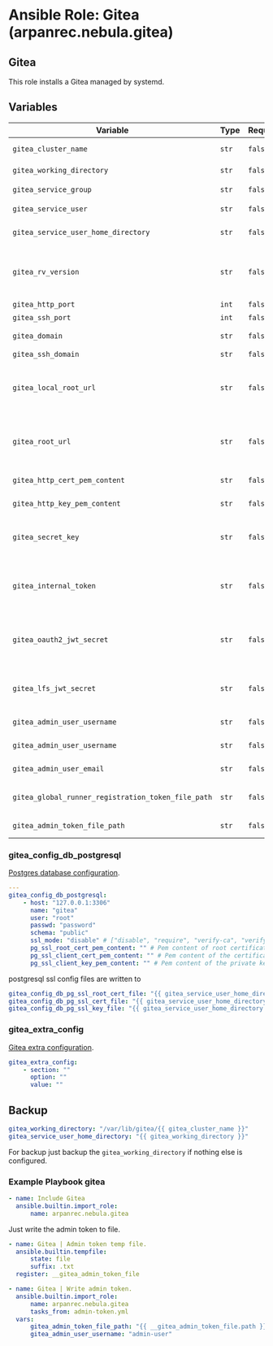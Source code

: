 # Ansible Role: Gitea (arpanrec.nebula.gitea)

## Gitea

This role installs a Gitea managed by systemd.

## Variables

| Variable                                           | Type  | Required | Default                                                           | Description                                                                                                                                  |
|----------------------------------------------------|-------|----------|-------------------------------------------------------------------|----------------------------------------------------------------------------------------------------------------------------------------------|
| `gitea_cluster_name`                               | `str` | `false`  | `main`                                                            | Isolated gitea instance.                                                                                                                     |
| `gitea_working_directory`                          | `str` | `false`  | `/var/lib/gitea/{{ gitea_cluster_name }}`                         | Gitea Data directory.                                                                                                                        |
| `gitea_service_group`                              | `str` | `false`  | `gitea-{{ gitea_cluster_name }}`                                  | Gitea Service Group.                                                                                                                         |
| `gitea_service_user`                               | `str` | `false`  | `{{ gitea_service_group }}`                                       | Gitea Service User.                                                                                                                          |
| `gitea_service_user_home_directory`                | `str` | `false`  | `{{ gitea_working_directory }}`                                   | Gitea Service User Home Directory.                                                                                                           |
| `gitea_rv_version`                                 | `str` | `false`  | `fetch_latest_version`                                            | If set to `fetch_latest_version` it will pull from [Gitea version](https://github.com/go-gitea/gitea/releases), else something like `1.24.6` |
| `gitea_http_port`                                  | `int` | `false`  | `8582`                                                            | Http port.                                                                                                                                   |
| `gitea_ssh_port`                                   | `int` | `false`  | `8583`                                                            | SSH port.                                                                                                                                    |
| `gitea_domain`                                     | `str` | `false`  | `{{ ansible_fqdn }}`                                              | Gitea communication URL.                                                                                                                     |
| `gitea_ssh_domain`                                 | `str` | `false`  | `{{ gitea_domain }}`                                              | Gitea SSH URL.                                                                                                                               |
| `gitea_local_root_url`                             | `str` | `false`  | `{{ gitea_protocol }}://{{ gitea_domain }}:{{ gitea_http_port }}` | Local (DMZ) URL for Gitea workers (such as SSH update) accessing web service.                                                                |
| `gitea_root_url`                                   | `str` | `false`  | `{{ gitea_local_root_url }}`                                      | This is useful if the internal and the external URL don't match (e.g. behind a reverse proxy).                                               |
| `gitea_http_cert_pem_content`                      | `str` | `false`  | None                                                              | Gitea SSL Certificate pem content.                                                                                                           |
| `gitea_http_key_pem_content`                       | `str` | `false`  | None                                                              | Gitea SSL Key pem content.                                                                                                                   |
| `gitea_secret_key`                                 | `str` | `false`  | None                                                              | Global secret key (Generated automatically if not provided).                                                                                 |
| `gitea_internal_token`                             | `str` | `false`  | None                                                              | Internal secret within Gitea binary (generated automatically if not provided).                                                               |
| `gitea_oauth2_jwt_secret`                          | `str` | `false`  | None                                                              | OAuth2 authentication secret (generated automatically if not provided).                                                                      |
| `gitea_lfs_jwt_secret`                             | `str` | `false`  | None                                                              | LFS authentication secret (generated automatically if not provided).                                                                         |
| `gitea_admin_user_username`                        | `str` | `false`  | None                                                              | Gitea admin user username.                                                                                                                   |
| `gitea_admin_user_username`                        | `str` | `false`  | None                                                              | Gitea admin user password.                                                                                                                   |
| `gitea_admin_user_email`                           | `str` | `false`  | None                                                              | Gitea admin user email address.                                                                                                              |
| `gitea_global_runner_registration_token_file_path` | `str` | `false`  | None                                                              | Writes the global runner token to this file.                                                                                                 |
| `gitea_admin_token_file_path`                      | `str` | `false`  | None                                                              | Writes the admin user token to file.                                                                                                         |

### gitea_config_db_postgresql

[Postgres database configuration](https://docs.gitea.com/administration/config-cheat-sheet#database-database).

```yaml
---
gitea_config_db_postgresql:
    - host: "127.0.0.1:3306"
      name: "gitea"
      user: "root"
      passwd: "password"
      schema: "public"
      ssl_mode: "disable" # ["disable", "require", "verify-ca", "verify-full"]
      pg_ssl_root_cert_pem_content: "" # Pem content of root certificate.
      pg_ssl_client_cert_pem_content: "" # Pem content of the certificate or full chain.
      pg_ssl_client_key_pem_content: "" # Pem content of the private key.
```

postgresql ssl config files are written to

```yaml
gitea_config_db_pg_ssl_root_cert_file: "{{ gitea_service_user_home_directory }}/.postgresql/root.crt"
gitea_config_db_pg_ssl_cert_file: "{{ gitea_service_user_home_directory }}/.postgresql/postgresql.crt"
gitea_config_db_pg_ssl_key_file: "{{ gitea_service_user_home_directory }}/.postgresql/postgresql.key"
```

### gitea_extra_config

[Gitea extra configuration](https://docs.gitea.com/administration/config-cheat-sheet).

```yaml
gitea_extra_config:
    - section: ""
      option: ""
      value: ""
```

## Backup

```yaml
gitea_working_directory: "/var/lib/gitea/{{ gitea_cluster_name }}"
gitea_service_user_home_directory: "{{ gitea_working_directory }}"
```

For backup just backup the `gitea_working_directory` if nothing else is configured.

### Example Playbook gitea

```yaml
- name: Include Gitea
  ansible.builtin.import_role:
      name: arpanrec.nebula.gitea
```

Just write the admin token to file.

```yaml
- name: Gitea | Admin token temp file.
  ansible.builtin.tempfile:
      state: file
      suffix: .txt
  register: __gitea_admin_token_file

- name: Gitea | Write admin token.
  ansible.builtin.import_role:
      name: arpanrec.nebula.gitea
      tasks_from: admin-token.yml
  vars:
      gitea_admin_token_file_path: "{{ __gitea_admin_token_file.path }}"
      gitea_admin_user_username: "admin-user"
```
